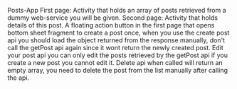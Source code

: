 Posts-App
First page: Activity that holds an array of posts retrieved from a dummy web-service you will be given.
Second page: Activity that holds details of this post.
A floating action button in the first page that opens bottom sheet fragment to create a post once, when you use the create post api you should load the object returned from the response manually, don't call the getPost api again since it wont return the newly created post.
Edit your post api you can only edit the posts retrieved by the getPost api if you create a new post you cannot edit it. Delete api when called will return an empty array, you need to delete the post from the list manually after calling the api.
